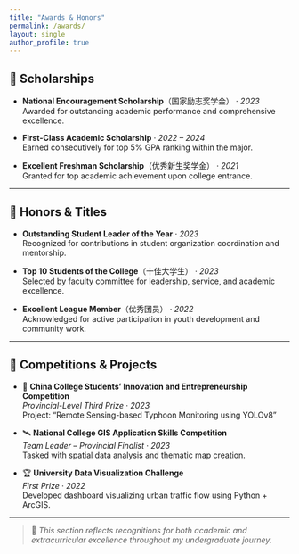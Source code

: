```yaml
---
title: "Awards & Honors"
permalink: /awards/
layout: single
author_profile: true
---
```


## 🏅 Scholarships

- **National Encouragement Scholarship**（国家励志奖学金） · *2023*  
  Awarded for outstanding academic performance and comprehensive excellence.

- **First-Class Academic Scholarship** · *2022 – 2024*  
  Earned consecutively for top 5% GPA ranking within the major.

- **Excellent Freshman Scholarship**（优秀新生奖学金） · *2021*  
  Granted for top academic achievement upon college entrance.

---

## 🌟 Honors & Titles

- **Outstanding Student Leader of the Year** · *2023*  
  Recognized for contributions in student organization coordination and mentorship.

- **Top 10 Students of the College**（十佳大学生） · *2023*  
  Selected by faculty committee for leadership, service, and academic excellence.

- **Excellent League Member**（优秀团员） · *2022*  
  Acknowledged for active participation in youth development and community work.

---

## 🥇 Competitions & Projects

- 🧠 **China College Students’ Innovation and Entrepreneurship Competition**  
  *Provincial-Level Third Prize* · *2023*  
  Project: “Remote Sensing-based Typhoon Monitoring using YOLOv8”

- 🛰️ **National College GIS Application Skills Competition**  
  *Team Leader – Provincial Finalist* · *2023*  
  Tasked with spatial data analysis and thematic map creation.

- 🏆 **University Data Visualization Challenge**  
  *First Prize* · *2022*  
  Developed dashboard visualizing urban traffic flow using Python + ArcGIS.

---

> 📌 *This section reflects recognitions for both academic and extracurricular excellence throughout my undergraduate journey.*

